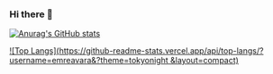 ### Hi there 👋

<!--
**emreavara/emreavara** is a ✨ _special_ ✨ repository because its `README.md` (this file) appears on your GitHub profile.

Here are some ideas to get you started:

- 🔭 I’m currently working on ...
- 🌱 I’m currently learning ...
- 👯 I’m looking to collaborate on ...
- 🤔 I’m looking for help with ...
- 💬 Ask me about ...
- 📫 How to reach me: ...
- 😄 Pronouns: ...
- ⚡ Fun fact: ...
-->
[![Anurag's GitHub stats](https://github-readme-stats.vercel.app/api?username=emreavara)](https://github.com/anuraghazra/github-readme-stats)

[![Top Langs](https://github-readme-stats.vercel.app/api/top-langs/?username=emreavara&?theme=tokyonight &layout=compact)](https://github.com/anuraghazra/github-readme-stats)
